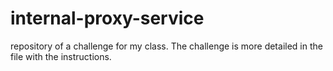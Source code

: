 # internal-proxy-service
repository of a challenge for my class. The challenge is more detailed in the file with the instructions.
